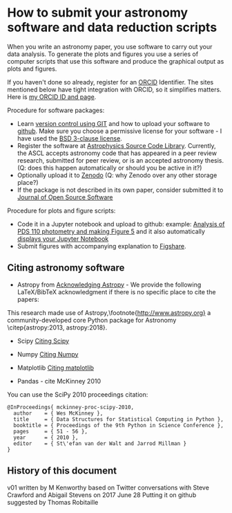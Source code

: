 # How to submit your astronomy software and data reduction scripts

When you write an astronomy paper, you use software to carry out your data analysis. To generate the plots and figures you use a series of computer scripts that use this software and produce the graphical output as plots and figures.

If you haven't done so already, register for an [ORCID](https://orcid.org/) Identifier. The sites mentioned below have tight integration with ORCID, so it simplifies matters. Here is [my ORCID ID and page](http://orcid.org/0000-0002-7064-8270).

Procedure for software packages:

  * Learn [version control using GIT](http://nyuccl.org/pages/GitTutorial/) and how to upload your software to [github](https://github.com/). Make sure you choose a permissive license for your software - I have used the [BSD 3-clause license](https://github.com/mkenworthy/pds_110_exorings/blob/master/LICENSE).
  * Register the software at [Astrophysics Source Code Library](http://ascl.net/).  Currently, the ASCL accepts astronomy code that has appeared in a peer review research, submitted for peer review, or is an accepted astronomy thesis.  (Q: does this happen automatically or should you be active in it?)
  * Optionally upload it to [Zenodo](https://zenodo.org/) (Q: why Zenodo over any other storage place?)
  * If the package is not described in its own paper, consider submitted it to [Journal of Open Source Software](http://joss.theoj.org/)


Procedure for plots and figure scripts:

  * Code it in a Jupyter notebook and upload to github:
 example: [Analysis of PDS 110 photometry and making Figure 5](https://github.com/mkenworthy/pds_110_exorings) and it also automatically [displays your Jupyter Notebook](https://github.com/mkenworthy/pds_110_exorings/blob/master/plot_PDS_110_exoring_fig_5.ipynb)
  * Submit figures with accompanying explanation to [Figshare](https://figshare.com/).


## Citing astronomy software


  * Astropy from [Acknowledging Astropy](https://www.astropy.org/acknowledging.html) - We provide the following LaTeX/BibTeX acknowledgment if there is no specific place to cite the papers:

This research made use of Astropy,\footnote{http://www.astropy.org} a community-developed core Python package for Astronomy \citep{astropy:2013, astropy:2018}.
 
  * Scipy [Citing Scipy](https://www.scipy.org/citing.html)
 
  * Numpy [Citing Numpy](https://academia.stackexchange.com/questions/120718/cite-numpy-in-bibtex)
 
  * Matplotlib [Citing matplotlib](https://matplotlib.org/citing.html)
 
  * Pandas - cite McKinney 2010
  
  You can use the SciPy 2010 proceedings citation: 

    @InProceedings{ mckinney-proc-scipy-2010, 
      author    = { Wes McKinney }, 
      title     = { Data Structures for Statistical Computing in Python }, 
      booktitle = { Proceedings of the 9th Python in Science Conference }, 
      pages     = { 51 - 56 }, 
      year      = { 2010 }, 
      editor    = { St\'efan van der Walt and Jarrod Millman } 
    } 


## History of this document

v01 written by M Kenworthy based on Twitter conversations with Steve Crawford and Abigail Stevens on 2017 June 28
Putting it on github suggested by Thomas Robitaille
